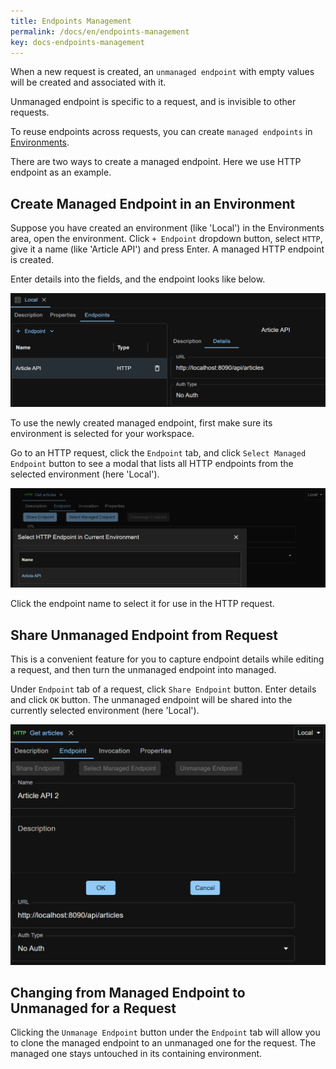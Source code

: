 ```yaml
---
title: Endpoints Management
permalink: /docs/en/endpoints-management
key: docs-endpoints-management
---
```

When a new request is created, an `unmanaged endpoint` with empty values will be created and associated with it.

Unmanaged endpoint is specific to a request, and is invisible to other requests.

To reuse endpoints across requests, you can create `managed endpoints` in [Environments](/docs/en/environments-management).

There are two ways to create a managed endpoint. Here we use HTTP endpoint as an example.

## Create Managed Endpoint in an Environment
Suppose you have created an environment (like 'Local') in the Environments area, open the environment. Click `+ Endpoint` dropdown button, select `HTTP`, give it a name (like 'Article API') and press Enter. A managed HTTP endpoint is created.

Enter details into the fields, and the endpoint looks like below. 

![Managed HTTP Endpoint](../../screenshots/env-mgmt/managed-http-endpoint.png)

To use the newly created managed endpoint, first make sure its environment is selected for your workspace.

Go to an HTTP request, click the `Endpoint` tab, and click `Select Managed Endpoint` button to see a modal that lists all HTTP endpoints from the selected environment (here 'Local').

![Select Managed Endpoint](../../screenshots/env-mgmt/select-managed-endpoint.png)

Click the endpoint name to select it for use in the HTTP request.

## Share Unmanaged Endpoint from Request
This is a convenient feature for you to capture endpoint details while editing a request, and then turn the unmanaged endpoint into managed.

Under `Endpoint` tab of a request, click `Share Endpoint` button. Enter details and click `OK` button. The unmanaged endpoint will be shared into the currently selected environment (here 'Local').

![Share Unmanaged Endpoint](../../screenshots/env-mgmt/share-unmanaged-endpoint.png)

## Changing from Managed Endpoint to Unmanaged for a Request
Clicking the `Unmanage Endpoint` button under the `Endpoint` tab will allow you to clone the managed endpoint to an unmanaged one for the request. The managed one stays untouched in its containing environment.
 